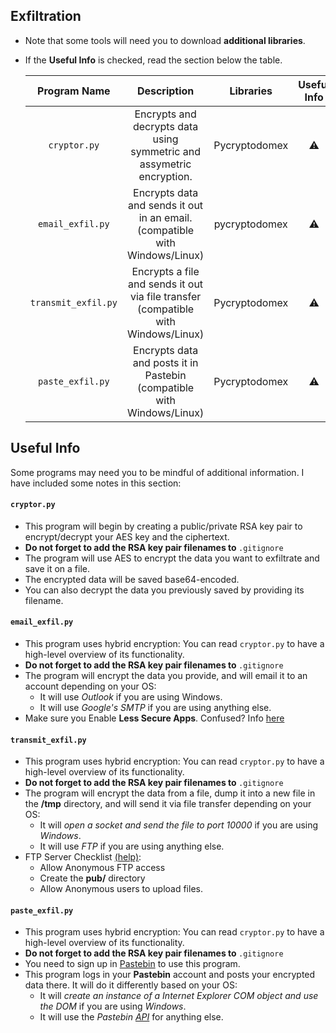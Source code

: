 ## Exfiltration

* Note that some tools will need you to download **additional libraries**.
* If the **Useful Info** is checked, read the section below the table.


   | Program Name | Description| Libraries| Useful Info |
   | :--------: | :---: | :---: | :---: | 
   | `cryptor.py`| Encrypts and decrypts data using symmetric and assymetric encryption.  | Pycryptodomex |⚠ |
   | `email_exfil.py`| Encrypts data and sends it out in an email. (compatible with Windows/Linux) | pycryptodomex | ⚠ |
   | `transmit_exfil.py`| Encrypts a file and sends it out via file transfer (compatible with Windows/Linux) | Pycryptodomex |⚠ |
   | `paste_exfil.py`| Encrypts data and posts it in Pastebin (compatible with Windows/Linux) | Pycryptodomex |⚠ |



## Useful Info

Some programs may need you to be mindful of additional information. I have included some notes in this section:
   
#### `cryptor.py`

* This program will begin by creating a public/private RSA key pair to encrypt/decrypt your AES key and the ciphertext.
* <strong> Do not forget to add the RSA key pair filenames to </strong>`.gitignore` 
* The program will use AES to encrypt the data you want to exfiltrate and save it on a file.
* The encrypted data will be saved base64-encoded.
* You can also decrypt the data you previously saved by providing its filename. 

#### `email_exfil.py`

* This program uses hybrid encryption: You can read `cryptor.py` to have a high-level overview of its functionality.
* <strong> Do not forget to add the RSA key pair filenames to </strong>`.gitignore` 
* The program will encrypt the data you provide, and will email it to an account depending on your OS:
  * It will use *Outlook* if you are using Windows.
  * It will use *Google's SMTP* if you are using anything else.
* Make sure you Enable **Less Secure Apps**. Confused? Info [here](https://www.slipstick.com/outlook/outlook-gmails-secure-apps-setting/)


#### `transmit_exfil.py`

* This program uses hybrid encryption: You can read `cryptor.py` to have a high-level overview of its functionality.
* <strong> Do not forget to add the RSA key pair filenames to </strong>`.gitignore` 
* The program will encrypt the data from a file, dump it into a new file in the **/tmp** directory, and will send it via file transfer depending on your OS:
  * It will *open a socket and send the file to port 10000* if you are using *Windows*.
  * It will use *FTP* if you are using anything else.
* FTP Server Checklist [(help)](https://likegeeks.com/ftp-server-linux/): 
   * Allow Anonymous FTP access
   * Create the **pub/** directory 
   * Allow Anonymous users to upload files.

#### `paste_exfil.py`

* This program uses hybrid encryption: You can read `cryptor.py` to have a high-level overview of its functionality.
* <strong> Do not forget to add the RSA key pair filenames to </strong>`.gitignore` 
* You need to sign up in [Pastebin](https://pastebin.com/signup) to use this program.
* This program logs in your **Pastebin** account and posts your encrypted data there. It will do it differently based on your OS:
   * It will *create an instance of a Internet Explorer COM object and use the DOM* if you are using *Windows*.
   * It will use the *Pastebin [API](https://pastebin.com/doc_api)* for anything else.
